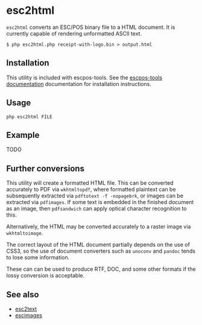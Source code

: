 # esc2html

`esc2html` converts an ESC/POS binary file to a HTML document. It is currently capable of rendering unformatted ASCII text.

```
$ php esc2html.php receipt-with-logo.bin > output.html
```

## Installation

This utility is included with escpos-tools. See the
[escpos-tools documentation](https://github.com/receipt-print-hq/escpos-tools)
documentation for installation instructions.

## Usage

```
php esc2html FILE
```

## Example

TODO

## Further conversions

This utility will create a formatted HTML file. This can be converted accurately to PDF
via `wkhtmltopdf`, where formatted plaintext can be subsequently extracted via
`pdftotext -f -nopagebrk`, or images can be extracted via `pdfimages`. If some text
is embedded in the finished document as an image, then `pdfsandwich` can apply optical
character recognition to this.

Alternatively, the HTML may be converted accurately to a raster image via `wkhtmltoimage`.

The correct layout of the HTML document partially depends on the use of CSS3, so the
use of document converters such as `unoconv` and `pandoc` tends to lose some information.

These can can be used to produce RTF, DOC, and some other formats if the lossy conversion
is acceptable.

## See also

- [esc2text](esc2text.md)
- [escimages](escimages.md)

